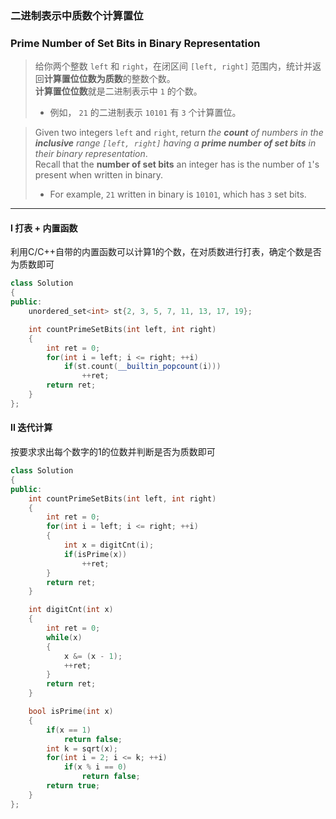 ### 二进制表示中质数个计算置位
### Prime Number of Set Bits in Binary Representation

> 给你两个整数 `left` 和 `right`，在闭区间 `[left, right]` 范围内，统计并返回**计算置位位数为质数**的整数个数。  
> **计算置位位数**就是二进制表示中 `1` 的个数。  
> - 例如， `21` 的二进制表示 `10101` 有 `3` 个计算置位。  

> Given two integers `left` and `right`, return *the **count** of numbers in the **inclusive** range `[left, right]` having a **prime number of set bits** in their binary representation*.  
> Recall that the **number of set bits** an integer has is the number of `1`'s present when written in binary.  
> - For example, `21` written in binary is `10101`, which has `3` set bits.  

----------

#### I 打表 + 内置函数

利用C/C++自带的内置函数可以计算1的个数，在对质数进行打表，确定个数是否为质数即可  

```cpp
class Solution 
{
public:
    unordered_set<int> st{2, 3, 5, 7, 11, 13, 17, 19}; 

    int countPrimeSetBits(int left, int right) 
    {
        int ret = 0;
        for(int i = left; i <= right; ++i)
            if(st.count(__builtin_popcount(i)))
                ++ret;
        return ret;
    }
};
```

#### II 迭代计算

按要求求出每个数字的1的位数并判断是否为质数即可  

```cpp
class Solution 
{
public:
    int countPrimeSetBits(int left, int right) 
    {
        int ret = 0;
        for(int i = left; i <= right; ++i)
        {
            int x = digitCnt(i);
            if(isPrime(x))
                ++ret;
        }
        return ret;
    }

    int digitCnt(int x)
    {
        int ret = 0;
        while(x)
        {
            x &= (x - 1);
            ++ret;
        }
        return ret;
    }

    bool isPrime(int x)
    {
        if(x == 1)
            return false;
        int k = sqrt(x);
        for(int i = 2; i <= k; ++i)
            if(x % i == 0)
                return false;
        return true;
    }
};
```

